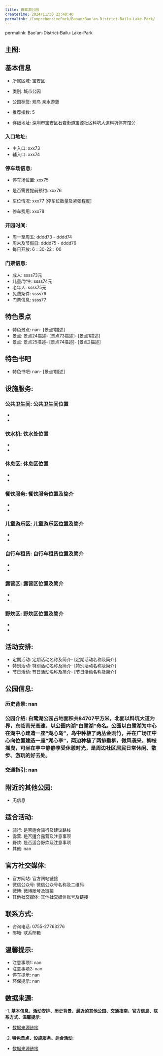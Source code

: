 ```yaml
---
title: 白鹭湖公园
createTime: 2024/11/30 23:48:40
permalink: /ComprehensivePark/Baoan/Bao'an-District-Bailu-Lake-Park/
---
```

permalink: Bao'an-District-Bailu-Lake-Park
<!-- ## 游玩路径: -->

## 主图:
<ImageCard
image="https://cgj.sz.gov.cn/img/4/4005/4005785/10774858.jpg"
title= "白鹭湖公园"
description= "白鹭湖公园占地面积共84707平方米，北面以料坑大道为界，东临南光高速，以公园内湖“白鹭湖”命名。公园以白鹭湖为中心在湖中心建造一座“湖心岛”，岛中种植了两丛金"
date="2024/11/30"
href="/"
author="深圳公园"
/>

## 基本信息

- 所属区域: 宝安区

- 类别: 城市公园

- 公园标签: 观鸟 亲水游憩

- 推荐指数: 5

- 详细地址: 深圳市宝安区石岩街道宝源社区料坑大道料坑体育馆旁

### 入口地址:
- 主入口: xxx73
- 辅入口: xxx74
### 停车场信息:
- 停车场位置: xxx75

- 是否需要提前预约: xxx76

- 车位情况: xxx77 [停车位数量及紧张程度]

- 停车费用: xxx78

### 开园时间:
- 周一至周五: dddd73 - dddd74
- 周末及节假日: dddd75 - dddd76
- 每日开放: 6：30-22：00

### 门票信息:
- 成人: ssss73元
- 儿童/学生: ssss74元
- 老年人: ssss75元
- 免费条件: ssss76
- 门票信息: ssss77
## 特色景点
- 特色景点: nan- [景点1描述]
- 景点: 景点24描述- [景点73描述]- [景点1描述]
- 景点: 景点25描述- [景点74描述]- [景点2描述]
## 特色书吧
- 特色书吧: nan- [景点1描述]
## 设施服务:
### 公共卫生间: 公共卫生间位置
- 
- 
### 饮水机: 饮水处位置
- 
- 
### 休息区: 休息区位置
- 
- 
### 餐饮服务: 餐饮服务位置及简介
- 
- 
### 儿童游乐区: 儿童游乐区位置及简介
- 
- 
### 自行车租赁: 自行车租赁位置及简介
- 
- 
### 露营区: 露营区位置及简介
- 
- 
### 野炊区: 野炊区位置及简介

- 
- 
## 活动安排:
- 定期活动: 定期活动名称及简介- [定期活动名称及简介]
- 特别活动: 特别活动名称及简介- [特别活动名称及简介]
- 节日活动: 节日活动名称及简介- [节日活动名称及简介]
## 公园信息:
### 历史背景: nan
### 公园介绍: 白鹭湖公园占地面积共84707平方米，北面以料坑大道为界，东临南光高速，以公园内湖“白鹭湖”命名。公园以白鹭湖为中心在湖中心建造一座“湖心岛”，岛中种植了两丛金刚竹，并在广场正中心向位置建造一座“湖心亭”，两边种植了两排垂柳，微风袭来，柳枝摇曳，可坐在亭中静静享受休憩时光，是周边社区居民日常休闲、散步、游玩的好去处。
### 交通指引: nan

## 附近的其他公园:
- 无信息

## 适合活动:
- 骑行: 是否适合骑行及建议路线
- 露营: 是否适合露营及注意事项
- 野炊: 是否适合野炊及注意事项
- 其他: nan

## 官方社交媒体:
- 官方网站: 官方网站链接
- 微信公众号: 微信公众号名称及二维码
- 微博: 微博账号及链接
- 其他社交媒体: 其他社交媒体账号及链接

## 联系方式:
- 咨询电话: 0755-27763276
- 邮箱: 联系邮箱

## 温馨提示:
- 注意事项1: nan
- 注意事项2: nan
- 停车提示: nan
- 环保提示: nan

## 数据来源:
-1. **基本信息、活动安排、历史背景、最近的其他公园、交通指南、官方信息、联系方式、温馨提示**:
- [数据来源链接](https://cgj.sz.gov.cn/xsmh/gysz/csgy/content/post_10774858.html)

-2. **特色景点、设施服务、适合活动**:
- [数据来源链接](https://cgj.sz.gov.cn/xsmh/gysz/csgy/content/post_10774858.html)

